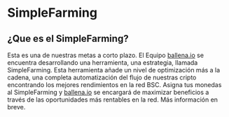 # SimpleFarming

## ¿Que es el SimpleFarming?

Esta es una de nuestras metas a corto plazo. El Equipo [ballena.io](https://ballena.io/) se encuentra desarrollando una herramienta, una estrategia, llamada SimpleFarming. Esta herramienta añade un nivel de optimización más a la cadena, una completa automatización del flujo de nuestras cripto encontrando los mejores rendimientos en la red BSC. Asigna tus monedas al SimpleFarming y [ballena.io](https://ballena.io/) se encargará de maximizar beneficios a través de las oportunidades más rentables en la red. Más información en breve.

